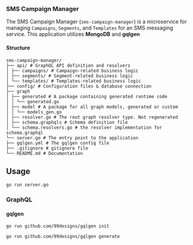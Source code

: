 ### SMS Campaign Manager

The SMS Campaign Manager (`sms-campaign-manager`) is a microservice for managing `Campaigns`, `Segments`, and `Templates` for an SMS messaging service. This application utilizes **MongoDB** and **gqlgen**

#### Structure

```
sms-campaign-manager/
├── api/ # GraphQL API definition and resolvers
│ ├── campaigns/ # Campaign-related business logic
│ ├── segments/ # Segment-related business logic
│ └── templates/ # Templates-related business logic
├── config/ # Configuration files & database connection
├── graph
│ ├── generated # A package containing generated runtime code
│ │ └── generated.go
│ ├── model # A package for all graph models, generated or custom
│ │ └── models_gen.go
│ ├── resolver.go # The root graph resolver type. Not regenerated
│ ├── schema.graphqls # Schema definition file
│ └── schema.resolvers.go # the resolver implementation for schema.graphql
└── server.go # The entry point to the application
├── gqlgen.yml # The gqlgen config file
├── .gitignore # gitignore file
└── README.md # Documentation
```

## Usage

```
go run server.go
```

### GraphQL

#### gqlgen

```
go run github.com/99designs/gqlgen init
```

```
go run github.com/99designs/gqlgen generate
```
